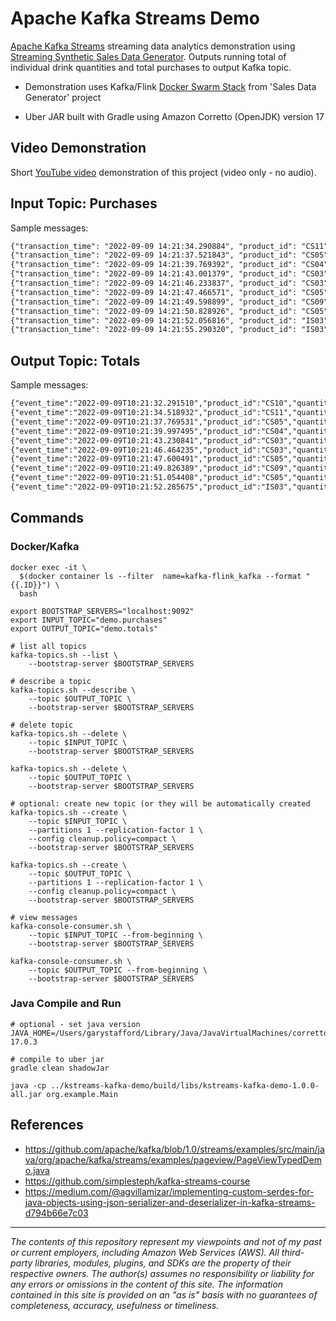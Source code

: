 # Apache Kafka Streams Demo

[Apache Kafka Streams](https://kafka.apache.org/documentation/streams/) streaming data analytics demonstration
using [Streaming Synthetic Sales Data Generator](https://github.com/garystafford/streaming-sales-generator). Outputs
running total of individual drink quantities and total purchases to output Kafka topic.

* Demonstration uses
  Kafka/Flink [Docker Swarm Stack](https://github.com/garystafford/streaming-sales-generator/blob/main/docker-compose.yml)
  from 'Sales Data Generator' project

* Uber JAR built with Gradle using Amazon Corretto (OpenJDK) version 17

## Video Demonstration

Short [YouTube video](https://youtu.be/Hdo4giJePCk) demonstration of this project (video only - no audio).

## Input Topic: Purchases

Sample messages:

```txt
{"transaction_time": "2022-09-09 14:21:34.290884", "product_id": "CS11", "price": 4.99, "quantity": 1, "is_member": true, "member_discount": 0.1, "add_supplements": false, "supplement_price": 0.0, "total_purchase": 4.49}
{"transaction_time": "2022-09-09 14:21:37.521843", "product_id": "CS05", "price": 4.99, "quantity": 1, "is_member": true, "member_discount": 0.1, "add_supplements": false, "supplement_price": 0.0, "total_purchase": 4.49}
{"transaction_time": "2022-09-09 14:21:39.769392", "product_id": "CS04", "price": 4.99, "quantity": 1, "is_member": false, "member_discount": 0.0, "add_supplements": false, "supplement_price": 0.0, "total_purchase": 4.99}
{"transaction_time": "2022-09-09 14:21:43.001379", "product_id": "CS03", "price": 4.99, "quantity": 3, "is_member": true, "member_discount": 0.1, "add_supplements": false, "supplement_price": 0.0, "total_purchase": 13.47}
{"transaction_time": "2022-09-09 14:21:46.233837", "product_id": "CS03", "price": 4.99, "quantity": 1, "is_member": true, "member_discount": 0.1, "add_supplements": false, "supplement_price": 0.0, "total_purchase": 4.49}
{"transaction_time": "2022-09-09 14:21:47.466571", "product_id": "CS05", "price": 4.99, "quantity": 1, "is_member": false, "member_discount": 0.0, "add_supplements": false, "supplement_price": 0.0, "total_purchase": 4.99}
{"transaction_time": "2022-09-09 14:21:49.598899", "product_id": "CS09", "price": 4.99, "quantity": 2, "is_member": false, "member_discount": 0.0, "add_supplements": false, "supplement_price": 0.0, "total_purchase": 9.98}
{"transaction_time": "2022-09-09 14:21:50.828926", "product_id": "CS05", "price": 4.99, "quantity": 1, "is_member": false, "member_discount": 0.0, "add_supplements": false, "supplement_price": 0.0, "total_purchase": 4.99}
{"transaction_time": "2022-09-09 14:21:52.056816", "product_id": "IS03", "price": 5.49, "quantity": 2, "is_member": true, "member_discount": 0.1, "add_supplements": false, "supplement_price": 0.0, "total_purchase": 9.88}
{"transaction_time": "2022-09-09 14:21:55.290320", "product_id": "IS03", "price": 5.49, "quantity": 1, "is_member": false, "member_discount": 0.0, "add_supplements": false, "supplement_price": 0.0, "total_purchase": 5.49}
```

## Output Topic: Totals

Sample messages:

```txt
{"event_time":"2022-09-09T10:21:32.291510","product_id":"CS10","quantity":3,"total_purchases":14.97}
{"event_time":"2022-09-09T10:21:34.518932","product_id":"CS11","quantity":1,"total_purchases":4.49}
{"event_time":"2022-09-09T10:21:37.769531","product_id":"CS05","quantity":1,"total_purchases":4.49}
{"event_time":"2022-09-09T10:21:39.997495","product_id":"CS04","quantity":4,"total_purchases":21.25}
{"event_time":"2022-09-09T10:21:43.230841","product_id":"CS03","quantity":4,"total_purchases":19.75}
{"event_time":"2022-09-09T10:21:46.464235","product_id":"CS03","quantity":5,"total_purchases":24.24}
{"event_time":"2022-09-09T10:21:47.600491","product_id":"CS05","quantity":2,"total_purchases":9.48}
{"event_time":"2022-09-09T10:21:49.826389","product_id":"CS09","quantity":4,"total_purchases":23.94}
{"event_time":"2022-09-09T10:21:51.054408","product_id":"CS05","quantity":3,"total_purchases":14.47}
{"event_time":"2022-09-09T10:21:52.285675","product_id":"IS03","quantity":4,"total_purchases":22.30}
```

## Commands

### Docker/Kafka

```shell
docker exec -it \
  $(docker container ls --filter  name=kafka-flink_kafka --format "{{.ID}}") \
  bash

export BOOTSTRAP_SERVERS="localhost:9092"
export INPUT_TOPIC="demo.purchases"
export OUTPUT_TOPIC="demo.totals"

# list all topics
kafka-topics.sh --list \
    --bootstrap-server $BOOTSTRAP_SERVERS

# describe a topic
kafka-topics.sh --describe \
    --topic $OUTPUT_TOPIC \
    --bootstrap-server $BOOTSTRAP_SERVERS

# delete topic
kafka-topics.sh --delete \
    --topic $INPUT_TOPIC \
    --bootstrap-server $BOOTSTRAP_SERVERS

kafka-topics.sh --delete \
    --topic $OUTPUT_TOPIC \
    --bootstrap-server $BOOTSTRAP_SERVERS

# optional: create new topic (or they will be automatically created
kafka-topics.sh --create \
    --topic $INPUT_TOPIC \
    --partitions 1 --replication-factor 1 \
    --config cleanup.policy=compact \
    --bootstrap-server $BOOTSTRAP_SERVERS

kafka-topics.sh --create \
    --topic $OUTPUT_TOPIC \
    --partitions 1 --replication-factor 1 \
    --config cleanup.policy=compact \
    --bootstrap-server $BOOTSTRAP_SERVERS

# view messages
kafka-console-consumer.sh \
    --topic $INPUT_TOPIC --from-beginning \
    --bootstrap-server $BOOTSTRAP_SERVERS

kafka-console-consumer.sh \
    --topic $OUTPUT_TOPIC --from-beginning \
    --bootstrap-server $BOOTSTRAP_SERVERS
```

### Java Compile and Run

```shell
# optional - set java version
JAVA_HOME=/Users/garystafford/Library/Java/JavaVirtualMachines/corretto-17.0.3

# compile to uber jar
gradle clean shadowJar

java -cp ../kstreams-kafka-demo/build/libs/kstreams-kafka-demo-1.0.0-all.jar org.example.Main
```

## References

- <https://github.com/apache/kafka/blob/1.0/streams/examples/src/main/java/org/apache/kafka/streams/examples/pageview/PageViewTypedDemo.java>
- <https://github.com/simplesteph/kafka-streams-course>
- <https://medium.com/@agvillamizar/implementing-custom-serdes-for-java-objects-using-json-serializer-and-deserializer-in-kafka-streams-d794b66e7c03>

---

_The contents of this repository represent my viewpoints and not of my past or current employers, including Amazon Web Services (AWS). All third-party libraries, modules, plugins, and SDKs are the property of their respective owners. The author(s) assumes no responsibility or liability for any errors or omissions in the content of this site. The information contained in this site is provided on an "as is" basis with no guarantees of completeness, accuracy, usefulness or timeliness._
